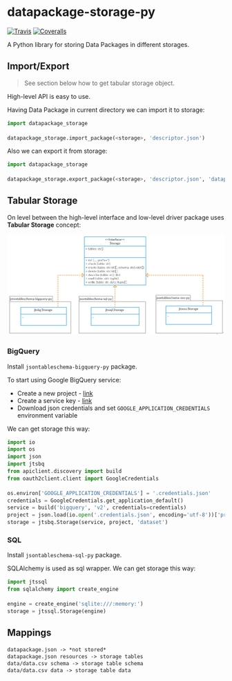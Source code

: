 # datapackage-storage-py

[![Travis](https://img.shields.io/travis/okfn/datapackage-storage-py.svg)](https://travis-ci.org/okfn/datapackage-storage-py)
[![Coveralls](http://img.shields.io/coveralls/okfn/datapackage-storage-py.svg?branch=master)](https://coveralls.io/r/okfn/datapackage-storage-py?branch=master)

A Python library for storing Data Packages in different storages.

## Import/Export

> See section below how to get tabular storage object.

High-level API is easy to use.

Having Data Package in current directory we can import it to storage:

```python
import datapackage_storage

datapackage_storage.import_package(<storage>, 'descriptor.json')
```

Also we can export it from storage:

```python
import datapackage_storage

datapackage_storage.export_package(<storage>, 'descriptor.json', 'datapackage_name')
```

## Tabular Storage

On level between the high-level interface and low-level driver
package uses **Tabular Storage** concept:

![Tabular Storage](diagram.png)

### BigQuery

Install `jsontableschema-bigquery-py` package.

To start using Google BigQuery service:
- Create a new project - [link](https://console.developers.google.com/home/dashboard)
- Create a service key - [link](https://console.developers.google.com/apis/credentials)
- Download json credentials and set `GOOGLE_APPLICATION_CREDENTIALS` environment variable

We can get storage this way:

```python
import io
import os
import json
import jtsbq
from apiclient.discovery import build
from oauth2client.client import GoogleCredentials

os.environ['GOOGLE_APPLICATION_CREDENTIALS'] = '.credentials.json'
credentials = GoogleCredentials.get_application_default()
service = build('bigquery', 'v2', credentials=credentials)
project = json.load(io.open('.credentials.json', encoding='utf-8'))['project_id']
storage = jtsbq.Storage(service, project, 'dataset')
```

### SQL

Install `jsontableschema-sql-py` package.

SQLAlchemy is used as sql wrapper. We can get storage this way:

```python
import jtssql
from sqlalchemy import create_engine

engine = create_engine('sqlite:///:memory:')
storage = jtssql.Storage(engine)
```

## Mappings

```
datapackage.json -> *not stored*
datapackage.json resources -> storage tables
data/data.csv schema -> storage table schema
data/data.csv data -> storage table data
```
